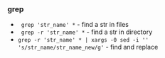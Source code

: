 
### grep
- ` grep 'str_name' *` - find a str in files
- ` grep -r 'str_name' *` - find a str in directory
- `grep -r 'str_name' * | xargs -0 sed -i '' 's/str_name/str_name_new/g'` - find and replace
